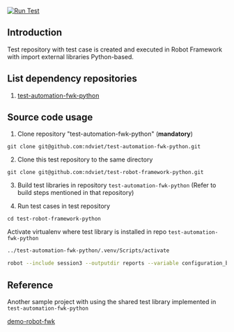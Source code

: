 [![Run Test](https://github.com/ndviet/test-robot-framework/actions/workflows/robotframework-maven.yml/badge.svg)](https://github.com/ndviet/test-robot-framework/actions/workflows/robotframework-maven.yml)

## Introduction

Test repository with test case is created and executed in Robot Framework with import external libraries Python-based.

## List dependency repositories

1. [test-automation-fwk-python](../../../test-automation-fwk-python)

## Source code usage

1. Clone repository "test-automation-fwk-python" (**mandatory**)

```shell
git clone git@github.com:ndviet/test-automation-fwk-python.git
```

2. Clone this test repository to the same directory

```shell
git clone git@github.com:ndviet/test-robot-framework-python.git
```

3. Build test libraries in repository `test-automation-fwk-python` (Refer to build steps mentioned in that repository)

4. Run test cases in test repository

```shell
cd test-robot-framework-python
```

Activate virtualenv where test library is installed in repo `test-automation-fwk-python`

```bash
../test-automation-fwk-python/.venv/Scripts/activate
```

```bash
robot --include session3 --outputdir reports --variable configuration_base:src/test/resources/configuration/seleniumConfiguration.yaml ./
```

## Reference

Another sample project with using the shared test library implemented in `test-automation-fwk-python`

[demo-robot-fwk](../../../demo-robot-fwk)
